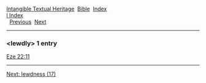 [Intangible Textual Heritage](../../index)  [Bible](../index) 
[Index](index)   
[l Index](_l_)  
  [Previous](c06758)  [Next](c06760) 

------------------------------------------------------------------------

### &lt;lewdly&gt; 1 entry

[Eze 22:11](../kjv/eze022.htm#011)  

------------------------------------------------------------------------

[Next: lewdness (17)](c06760)
